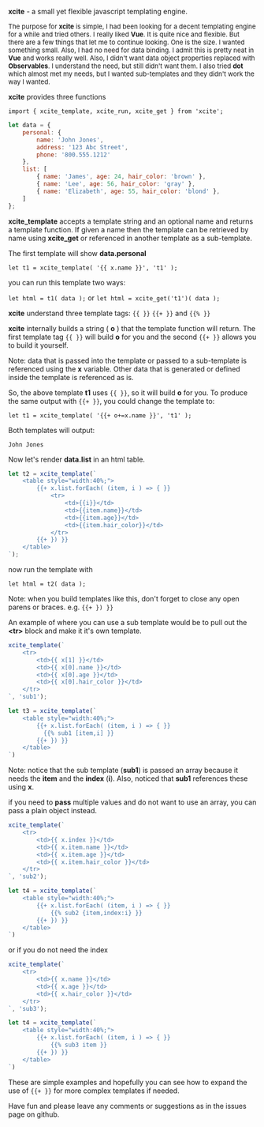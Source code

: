 **xcite** - a small yet flexible javascript templating engine.

<font size="-1">The purpose for **xcite** is simple, I had been looking for a decent templating engine for a while and tried others.  I really liked **Vue**.  It is quite nice and flexible.  But there are a few things that let me to continue looking.  One is the size.  I wanted something small.  Also, I had no need for data binding.  I admit this is pretty neat in **Vue**  and works really well.  Also, I didn't want data object properties replaced with **Observables**.  I understand the need, but still didn't want them.  I also tried **dot** which almost met my needs, but I wanted sub-templates and they didn't work the way I wanted.</font>


**xcite** provides three functions

```javacript
import { xcite_template, xcite_run, xcite_get } from 'xcite';
```

```javascript
let data = {
    personal: {
        name: 'John Jones',
        address: '123 Abc Street',
        phone: '800.555.1212'
    }, 
    list: [
        { name: 'James', age: 24, hair_color: 'brown' },
        { name: 'Lee', age: 56, hair_color: 'gray' },
        { name: 'Elizabeth', age: 55, hair_color: 'blond' },
    ] 
};
```

**xcite_template** accepts a template string and an optional name and returns a template function.  If given a name then the template can be retrieved by name using **xcite_get** or referenced in another template as a sub-template.

The first template will show **data.personal**

`let t1 = xcite_template( '{{ x.name }}', 't1' );`

you can run this template two ways:

`let html = t1( data );`
or
`let html = xcite_get('t1')( data );`

**xcite** understand three template tags: `{{ }}` `{{+ }}` and `{{% }}`

**xcite** internally builds a string ( **o** ) that the template function will return.  The first template tag `{{ }}` will build **o** for you and the second `{{+ }}` allows you to build it yourself.

Note: data that is passed into the template or passed to a sub-template is referenced using the **x** variable.  Other data that is generated or defined inside the template is referenced as is.

So, the above template **t1** uses `{{ }}`, so it will build **o** for you.  To produce the same output with `{{+ }}`, you could change the template to:

`let t1 = xcite_template( '{{+ o+=x.name }}', 't1' );`

Both templates will output:

`John Jones`

Now let's render **data.list** in an html table.

```javascript
let t2 = xcite_template(`
    <table style="width:40%;">
        {{+ x.list.forEach( (item, i ) => { }}
            <tr>
                <td>{{i}}</td>
                <td>{{item.name}}</td>
                <td>{{item.age}}</td>
                <td>{{item.hair_color}}</td>
            </tr>
        {{+ }) }} 
    </table>
`);
```

now run the template with

`let html = t2( data );`

Note: when you build templates like this, don't forget to close any open parens or braces. e.g. `{{+ }) }}`  

An example of where you can use a sub template would be to pull out the **&lt;tr>** block and make it it's own template.

```javascript
xcite_template(`
    <tr>
        <td>{{ x[1] }}</td>
        <td>{{ x[0].name }}</td>
        <td>{{ x[0].age }}</td>
        <td>{{ x[0].hair_color }}</td>
    </tr>
`, 'sub1');

let t3 = xcite_template(`
    <table style="width:40%;">
        {{+ x.list.forEach( (item, i ) => { }}
          {{% sub1 [item,i] }}
        {{+ }) }} 
    </table>
`)
```

Note: notice that the sub template (**sub1**) is passed an array because it needs the **item** and the **index** (**i**).  Also, noticed that **sub1** references these using **x**.

if you need to **pass** multiple values and do not want to use an array, you can pass a plain object instead. 

```javascript
xcite_template(`
    <tr>
        <td>{{ x.index }}</td>
        <td>{{ x.item.name }}</td>
        <td>{{ x.item.age }}</td>
        <td>{{ x.item.hair_color }}</td>
    </tr>
`, 'sub2');

let t4 = xcite_template(`
    <table style="width:40%;">
        {{+ x.list.forEach( (item, i ) => { }}
            {{% sub2 {item,index:i} }}
        {{+ }) }} 
    </table>
`)
```

or if you do not need the index

```javascript
xcite_template(`
    <tr>
        <td>{{ x.name }}</td>
        <td>{{ x.age }}</td>
        <td>{{ x.hair_color }}</td>
    </tr>
`, 'sub3');

let t4 = xcite_template(`
    <table style="width:40%;">
        {{+ x.list.forEach( (item, i ) => { }}
            {{% sub3 item }}
        {{+ }) }} 
    </table>
`)
```
These are simple examples and hopefully you can see how to expand the use of `{{+ }}` for more complex templates if needed.

Have fun and please leave any comments or suggestions as in the issues page on github.